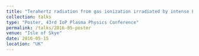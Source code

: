 ```yaml
---
title: "Terahertz radiation from gas ionization irradiated by intense Laguerre-Gaussian laser pulses"
collection: talks
type: "Poster, 43rd IoP Plasma Physics Conference"
permalink: /talks/2016-05-poster
venue: "Isle of Skye"
date: 2016-05-15
location: "UK"
---
```

